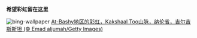 
**希望彩虹留在这里**

![bing-wallpaper](https://www.bing.com/th?id=OHR.KyrgyzstanRainbow_ZH-CN8027219590_1920x1080.jpg)
[At-Bashy地区的彩虹，Kakshaal Too山脉，纳伦省，吉尔吉斯斯坦 (© Emad aljumah/Getty Images)](https://www.bing.com/search?q=%E5%BD%A9%E8%99%B9%E7%8E%B0%E8%B1%A1&amp;form=hpcapt&amp;mkt=zh-cn)
  